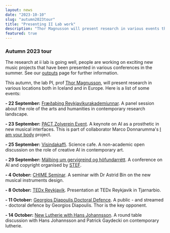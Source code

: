 ```yaml
---
layout: news
date: "2023-10-10"
slug: "autumn2023tour"
title: "Presenting II Lab work"
description: "Thor Magnusson will present research in various events this autumn"
featured: true
---
```


<script>
import CaptionedImage from "../../components/Images/CaptionedImage.svelte"
</script>


<CaptionedImage
src="news/stage.png"
alt="A picture of a smoky stage."
caption="What goes on?"/>

### Autumn 2023 tour

The research at ii lab is going well, people are working on exciting new music projects that have been presented in various conferences in the summer. See our [outputs](http://www.iil.is/outputs) page for further information.

This autumn, the lab PI, prof [Thor Magnusson](http://thormagnusson.github.io), will present research in various locations both in Iceland and in Europe. Here is a list of some events:

**- 22 September:** [Fræðaþing Reykjavíkurakademíunnar](https://www.akademia.is/fraedathing-2023/). A panel session about the role of the arts and humanities in contemporary research landscape.

**- 23 September:** [PACT Zolverein Event](https://www.pact-zollverein.de/en/programme/thor-magnusson). A keynote on AI as a prosthetic in new musical interfaces. This is part of collaborator Marco Donnarumma's [I am your body](https://www.pact-zollverein.de/en/programme/i-am-your-body) project.

**- 25 September:** [Vísindakaffi](https://www.visindavaka.is/visindakaffi/). Science cafe. A non-academic open discussion on the role of creative AI in contemporary art. 

**- 29 September:** [Málþing um gervigreind og höfundarrétt](https://www.lhi.is/event/malthing-um-gervigreind-og-hofundarett). A conference on AI and copyright organised by [STEF](http://www.stef.is). 

**- 4 October:** [CHIME Seminar](https://www.chime.ac.uk/chime-seminar-sm-astrid-bin-and-thor-magnusson). A seminar with Dr Astrid Bin on the new musical instruments design.

**- 8 October:** [TEDx Reykjavik](http://www.tedxreykjavik.is). Presentation at TEDx Reykjavik in Tjarnarbio. 

**- 11 October:** [Georgios Diapoulis Doctoral Defence](https://www.iil.is). A public - and streamed - doctoral defence by Georgios Diapoulis. Thor is the key opponent.

**- 14 October:** [New Lutherie with Hans Johannsson](https://www.asmundarsalur.is/omuraldanna?). A round table discussion with Hans Johannsson and Patrick Gaydecki on contemporary lutherie. 


